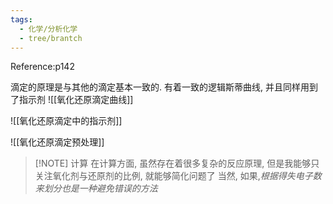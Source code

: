 ```yaml
---
tags:
  - 化学/分析化学
  - tree/brantch
---
```

Reference:p142

滴定的原理是与其他的滴定基本一致的. 有着一致的逻辑斯蒂曲线, 并且同样用到了指示剂
![[氧化还原滴定曲线]]

![[氧化还原滴定中的指示剂]]

![[氧化还原滴定预处理]]


> [!NOTE] 计算
> 在计算方面, 虽然存在着很多复杂的反应原理, 但是我能够只关注氧化剂与还原剂的比例, 就能够简化问题了
> 当然, 如果,*根据得失电子数来划分也是一种避免错误的方法*



